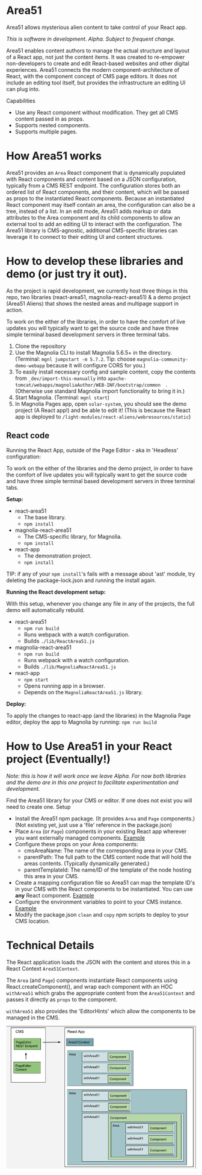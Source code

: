 # Area51
Area51 allows mysterious alien content to take control of your React app.

*This is software in development. Alpha. Subject to frequent change.*

Area51 enables content authors to manage the actual structure and layout of a React app, not just the content items. It was created to re-empower non-developers to create and edit React-based websites and other digital experiences. Area51 connects the modern component-architecture of React, with the component concept of CMS page editors.
It does not include an editing tool itself, but provides the infrastructure an editing UI can plug into.

Capabilities

* Use any React component without modification. They get all CMS content passed in as props.
* Supports nested components.
* Supports multiple pages.

# How Area51 works

Area51 provides an `Area` React component that is dynamically populated with React components and content based on a JSON configuration, typically from a CMS REST endpoint.
The configuration stores both an ordered list of React components, and their content, which will be passed as props to the instantiated React components. Because an instantiated React component may itself contain an area, the configuration can also be a tree, instead of a list.
In an edit mode, Area51 adds markup or data attributes to the Area component and its child components to allow an external tool to add an editing UI to interact with the configuration.
The Area51 library is CMS-agnostic, additional CMS-specific libraries can leverage it to connect to their editing UI and content structures.

# How to develop these libraries and demo (or just try it out).

As the project is rapid development, we currently host three things in this repo, two libraries (react-area51, magnolia-react-area51) & a demo project (Area51 Aliens) that shows the nested areas and multipage support in action.

To work on the either of the libraries, in order to have the comfort of live updates you will typically want to get the source code and have three simple terminal based development servers in three terminal tabs.

1. Clone the repository
2. Use the Magnolia CLI to install Magnolia 5.6.5+ in the directory. (Terminal: `mgnl jumpstart -m 5.7.2`. Tip: choose `magnolia-community-demo-webapp` because it will configure CORS for you.)
3. To easily install necessary config and sample content, copy the contents from `_dev/import-this-manually` into `apache-tomcat/webapps/magnoliaAuthor/WEB-INF/bootstrap/common 
`. (Otherwise use standard Magnolia import functionality to bring it in.)
3. Start Magnolia. (Terminal: `mgnl start`)
4. In Magnolia Pages app, open `solar-system`, you should see the demo project (A React app!) and be able to edit it! (This is because the React app is deployed to `/light-modules/react-aliens/webresources/static`)



## React code
Running the React App, outside of the Page Editor - aka in 'Headless' configuration:

To work on the either of the libraries and the demo project, in order to have the comfort of live updates you will typically want to get the source code and have three simple terminal based development servers in three terminal tabs.

**Setup:**

* react-area51
  * The base library. 
  * `npm install`
* magnolia-react-area51
  * The CMS-specific library, for Magnolia.
  * `npm install`
* react-app
  * The demonstration project.
  * `npm install`

TIP: if any of your `npm install`'s fails with a message about 'ast' module, try deleting the package-lock.json and running the install again.

**Running the React development setup:**

With this setup, whenever you change any file in any of the projects, the full demo will automatically rebuild.

* react-area51
  * `npm run build`
  * Runs webpack with a watch configuration.
  * Builds `./lib/ReactArea51.js`
* magnolia-react-area51
  * `npm run build`
  * Runs webpack with a watch configuration.
  * Builds `./lib/MagnoliaReactArea51.js`
* react-app
  * `npm start`
  * Opens running app in a browser.
  * Depends on the `MagnoliaReactArea51.js` library.

**Deploy:**

To apply the changes to react-app (and the libraries) in the Magnolia Page editor, deploy the app to Magnolia by running:
`npm run build`


# How to Use Area51 in your React project (Eventually!)

*Note: this is how it will work once we leave Alpha. For now both libraries and the demo are in this one project to facilitate experimentation and development.*

Find the Area51 library for your CMS or editor. If one does not exist you will need to create one.
Setup
* Install the Area51 npm package. (It provides `Area` and `Page` components.) (Not existing yet, just use a 'file' reference in the package.json)
* Place `Area` (or `Page`) components in your existing React app wherever you want externally managed components. [Example](magnolia-react-area51-demo/react-app/src/app/component/SlideShow.js)
* Configure these props on your Area components:
  * cmsAreaName: The name of the corresponding area in your CMS.
  * parentPath: The full path to the CMS content node that will hold the areas contents. (Typically dynamically generated.)
  * parentTemplateId: The name/ID of the template of the node hosting this area in your CMS.
* Create a mapping configuration file so Area51 can map the template ID's in your CMS with the React components to be instantiated. You can use **any** React component. [Example](magnolia-react-area51-demo/react-app/src/app/mapping.js)
* Configure the environment variables to point to your CMS instance. [Example](magnolia-react-area51-demo/react-app/src/environments/environment.js)
* Modify the package.json `clean` and `copy` npm scripts to deploy to your CMS location.


# Technical Details

The React application loads the JSON with the content and stores this in a React Context `Area51Context`.

The `Area` (and `Page`) components instantiate React components using React.createComponent(), and wrap each component with an HOC `withArea51` which grabs the appropriate content from the `Area51Context` and passes it directly as `props` to the component.

`withArea51` also provides the 'EditorHints' which allow the components to be managed in the CMS. 

![Area51 Architectural Diagram](magnolia-react-area51-demo/_dev/README-react-area51.png)

